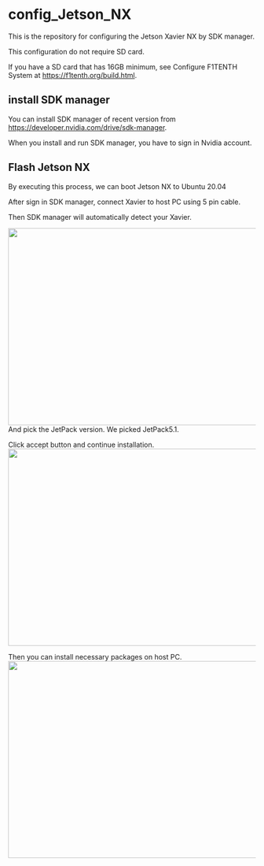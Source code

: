 # config_Jetson_NX
This is the repository for configuring the Jetson Xavier NX by SDK manager.

This configuration do not require SD card.

If you have a SD card that has 16GB minimum, see Configure F1TENTH System at https://f1tenth.org/build.html.

## install SDK manager
You can install SDK manager of recent version from https://developer.nvidia.com/drive/sdk-manager.

When you install and run SDK manager, you have to sign in Nvidia account.

## Flash Jetson NX
By executing this process, we can boot Jetson NX to Ubuntu 20.04

After sign in SDK manager, connect Xavier to host PC using 5 pin cable.

Then SDK manager will automatically detect your Xavier.

<img src = "https://user-images.githubusercontent.com/17681187/215978979-bc5e0c19-fe1e-4c2e-95ee-7a01fc32ad4a.png" width = "700" height = "400">
And pick the JetPack version. We picked JetPack5.1.

Click accept button and continue installation.
<img src = "https://user-images.githubusercontent.com/17681187/216929955-a5bb22a0-fe1f-48f8-ba37-addbb6f5b990.png" width = "700" height = "400">

Then you can install necessary packages on host PC.
<img src = "https://user-images.githubusercontent.com/17681187/216932628-eac28636-5d69-4c21-8889-cfd66f3b3c10.png" width = "700" height = "400">
